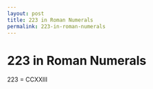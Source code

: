 ```yaml
---
layout: post
title: 223 in Roman Numerals
permalink: 223-in-roman-numerals
---
```


# 223 in Roman Numerals

223 = CCXXIII
